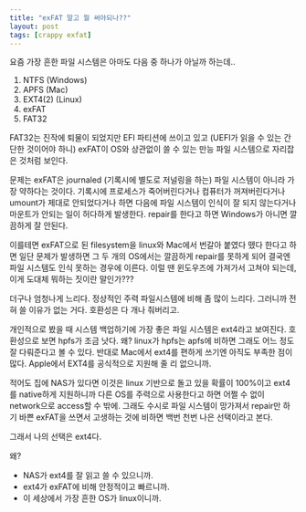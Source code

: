 ```yaml
---
title: "exFAT 말고 뭘 써야되나??"
layout: post
tags: [crappy exfat]
---
```


요즘 가장 흔한 파일 시스템은 아마도 다음 중 하나가 아닐까 하는데..

1) NTFS (Windows)
2) APFS (Mac)
3) EXT4(2) (Linux)
4) exFAT
5) FAT32

FAT32는 진작에 퇴물이 되었지만 EFI 파티션에 쓰이고 있고 (UEFI가 읽을 수 있는 간단한 것이어야 하니) exFAT이 OS와 상관없이 쓸 수 있는 만능 파일 시스템으로 자리잡은 것처럼 보인다.

문제는 exFAT은 journaled (기록시에 별도로 저널링을 하는) 파일 시스템이 아니라 가장 약하다는 것이다. 기록시에 프로세스가 죽어버린다거나 컴퓨터가 꺼져버린다거나 umount가 제대로 안되었다거나 하면 다음에 파일 시스템이 인식이 잘 되지 않는다거나 마운트가 안되는 일이 허다하게 발생한다. repair를 한다고 하면 Windows가 아니면 깔끔하게 잘 안된다.

이를테면 exFAT으로 된 filesystem을 linux와 Mac에서 번갈아 붙였다 뗐다 한다고 하면 일단 문제가 발생하면 그 두 개의 OS에서는 깔끔하게 repair를 못하게 되어 결국엔 파일 시스템도 인식 못하는 경우에 이른다. 이럴 땐 윈도우즈에 가져가서 고쳐야 되는데, 이게 도대체 뭐하는 짓이란 말인가???

더구나 엄청나게 느리다. 정상적인 주력 파일시스템에 비해 좀 많이 느리다. 그러니까 전혀 쓸 이유가 없는 거다. 호환성은 다 개나 줘버리고.

개인적으로 봤을 때 시스템 백업하기에 가장 좋은 파일 시스템은 ext4라고 보여진다. 호환성으로 보면 hpfs가 조금 낫다. 왜? linux가 hpfs는 apfs에 비하면 그래도 어느 정도 잘 다뤄준다고 볼 수 있다. 반대로 Mac에서 ext4를 편하게 쓰기엔 아직도 부족한 점이 많다. Apple에서 EXT4를 공식적으로 지원해 줄 리 없으니까. 

적어도 집에 NAS가 있다면 이것은 linux 기반으로 돌고 있을 확률이 100%이고 ext4를 native하게 지원하니까 다른 OS를 주력으로 사용한다고 하면 어쩔 수 없이 network으로 access할 수 밖에. 그래도 수시로 파일 시스템이 망가져서 repair만 하기 바쁜 exFAT을 쓰면서 고생하는 것에 비하면 백번 천번 나은 선택이라고 본다. 

그래서 나의 선택은 ext4다. 

왜?
- NAS가 ext4를 잘 읽고 쓸 수 있으니까.
- ext4가 exFAT에 비해 안정적이고 빠르니까.
- 이 세상에서 가장 흔한 OS가 linux이니까.

